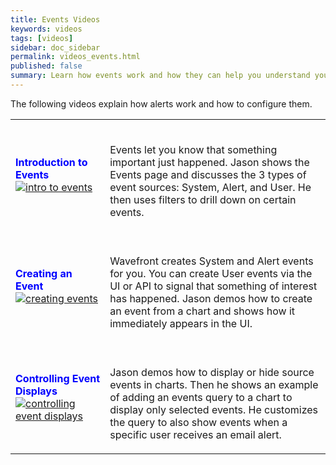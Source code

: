 ```yaml
---
title: Events Videos
keywords: videos
tags: [videos]
sidebar: doc_sidebar
permalink: videos_events.html
published: false
summary: Learn how events work and how they can help you understand your environment.
---
```

The following videos explain how alerts work and how to configure them.

<table style="width: 100%;">
<tbody>
<tr>
<td width="30%"><strong><font color="blue">Introduction to Events</font></strong><br><a href="https://vmwarelearningzone.vmware.com/oltpublish/site/openlearn.do?dispatch=previewLesson&id=6f470b3e-dc7a-11e7-a6ac-0cc47a352510&inner=true&player2=true" target="_blank"><img src="/images/v_events_intro.png" alt="intro to events"/></a></td>
<td width="70%"><br><p>Events let you know that something important just happened. Jason shows the Events page and discusses the 3 types of event sources: System, Alert, and User. He then uses filters to drill down on certain events. </p> </td>
</tr>
<tr>
<td><strong><font color="blue">Creating an Event</font></strong><br>
<a href="https://vmwarelearningzone.vmware.com/oltpublish/site/openlearn.do?dispatch=previewLesson&id=709ca1a8-dc7a-11e7-a6ac-0cc47a352510&inner=true&player2=true" target="_blank"><img src="/images/v_event_creating.png" alt="creating events"></a></td>
<td><br>
<p>Wavefront creates System and Alert events for you. You can create User events via the UI or API to signal that something of interest has happened. Jason demos how to create an event from a chart and shows how it immediately appears in the UI. </p>
</td>
</tr>
<tr>
<td><strong><font color="blue">Controlling Event Displays</font></strong><br>
<a href="https://vmwarelearningzone.vmware.com/oltpublish/site/openlearn.do?dispatch=previewLesson&id=71ef27f0-dc7a-11e7-a6ac-0cc47a352510&inner=true&player2=true" target="_blank"><img src="/images/v_events_control.png" alt="controlling event displays"/></a></td>
<td><br>
<p>Jason demos how to display or hide source events in charts. Then he shows an example of adding an events query to a chart to display only selected events. He customizes the query to also show events when a specific user receives an email alert. </p>
</td>
</tr>
</tbody>
</table>
